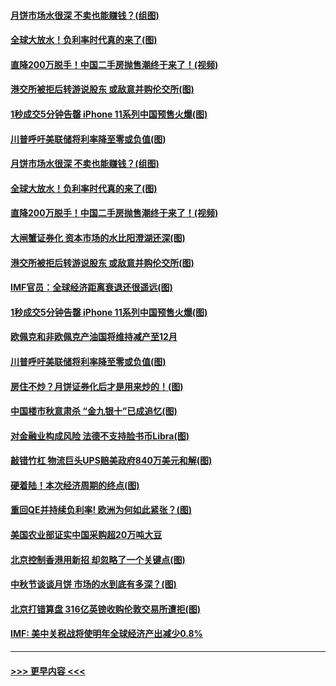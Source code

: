 #### [月饼市场水很深 不卖也能赚钱？(组图)](../pages/p5/907365.md?t=09150355) 
#### [全球大放水！负利率时代真的来了(图)](../pages/p5/907372.md?t=09150355) 
#### [直降200万脱手！中国二手房抛售潮终于来了！(视频)](../pages/p5/907361.md?t=09150355) 
#### [港交所被拒后转游说股东 或敌意并购伦交所(图)](../pages/p5/907380.md?t=09150355) 
#### [1秒成交5分钟告罄 iPhone 11系列中国预售火爆(图)](../pages/p5/907373.md?t=09150355) 
#### [川普呼吁美联储将利率降至零或负值(图)](../pages/p5/907303.md?t=09150355) 
#### [月饼市场水很深 不卖也能赚钱？(组图)](../pages/p5/907365.md?t=09150355) 
#### [全球大放水！负利率时代真的来了(图)](../pages/p5/907372.md?t=09150355) 
#### [直降200万脱手！中国二手房抛售潮终于来了！(视频)](../pages/p5/907361.md?t=09150355) 
#### [大闸蟹证券化 资本市场的水比阳澄湖还深(图)](../pages/p5/907370.md?t=09150355) 
#### [港交所被拒后转游说股东 或敌意并购伦交所(图)](../pages/p5/907380.md?t=09150355) 
#### [IMF官员：全球经济距离衰退还很遥远(图)](../pages/p5/907377.md?t=09150355) 
#### [1秒成交5分钟告罄 iPhone 11系列中国预售火爆(图)](../pages/p5/907373.md?t=09150355) 
#### [欧佩克和非欧佩克产油国将维持减产至12月](../pages/p5/907339.md?t=09150355) 
#### [川普呼吁美联储将利率降至零或负值(图)](../pages/p5/907303.md?t=09150355) 
#### [房住不炒？月饼证券化后才是用来炒的！(图)](../pages/p5/907337.md?t=09150355) 
#### [中国楼市秋意肃杀 “金九银十”已成追忆(图)](../pages/p5/907275.md?t=09150355) 
#### [对金融业构成风险 法德不支持脸书币Libra(图)](../pages/p5/907312.md?t=09150355) 
#### [敲错竹杠 物流巨头UPS赔美政府840万美元和解(图)](../pages/p5/907308.md?t=09150355) 
#### [硬着陆！本次经济周期的终点(图)](../pages/p5/907268.md?t=09150355) 
#### [重回QE并持续负利率! 欧洲为何如此紧张？(图)](../pages/p5/907269.md?t=09150355) 
#### [美国农业部证实中国采购超20万吨大豆](../pages/p5/907287.md?t=09150355) 
#### [北京控制香港用新招 却忽略了一个关键点(图)](../pages/p5/907256.md?t=09150355) 
#### [中秋节谈谈月饼 市场的水到底有多深？(图)](../pages/p5/907241.md?t=09150355) 
#### [北京打错算盘 316亿英镑收购伦敦交易所遭拒(图)](../pages/p5/907236.md?t=09150355) 
#### [IMF: 美中关税战将使明年全球经济产出减少0.8%](../pages/p5/907233.md?t=09150355) 

----
#### [ >>> 更早内容 <<< ](../indexes/p5-earlier.md)
